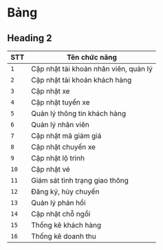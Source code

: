 # Bảng
## Heading 2


STT          | Tên chức năng
-------------| --------------
`1`          | Cập nhật tài khoản nhân viên, quản lý
`2`          | Cập nhật tài khoản khách hàng
`3`          | Cập nhật xe
`4`          | Cập nhật tuyến xe
`5`          | Quản lý thông tin khách hàng
`6`          | Quản lý nhân viên
`7`          | Cập nhật mã giảm giá
`8`          | Cập nhật chuyến xe
`9`          | Cập nhật lộ trình
`10`          | Cập nhật vé
`11`          | Giám sát tình trạng giao thông
`12`          | Đăng ký, hủy chuyến
`13`          | Quản lý phản hồi
`14`          | Cập nhật chỗ ngồi
`15`          | Thống kê khách hàng
`16`          | Thống kê doanh thu
